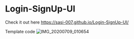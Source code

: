 # Login-SignUp-UI

Check it out here
https://sasi-007.github.io/Login-SignUp-UI/

Template code
![IMG_20200709_010654](https://user-images.githubusercontent.com/42794655/86962749-05c59c00-c181-11ea-9590-bd47091a19c0.jpg)
